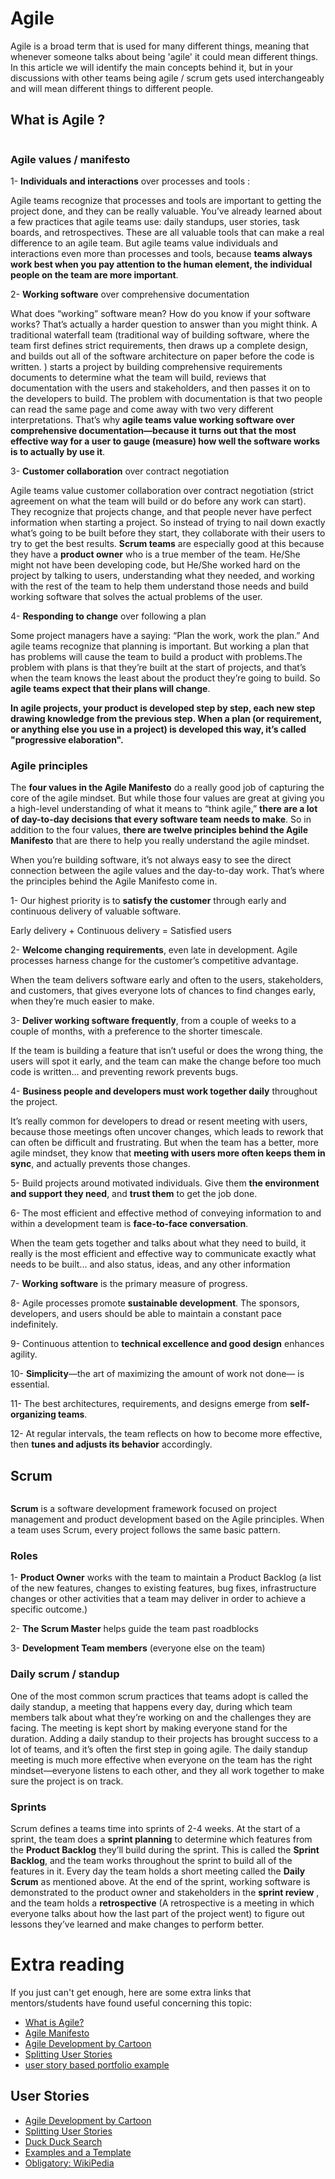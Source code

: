 # Agile

Agile is a broad term that is used for many different things, meaning that whenever someone talks about being 'agile' it could mean different things. In this article we will identify the main concepts behind it, but in your discussions with other teams being agile / scrum gets used interchangeably and will mean different things to different people.

## What is Agile ?

<a href="https://www.youtube.com/watch?v=Z9QbYZh1YXY">
<img src="https://via.placeholder.com/728x90.png?text=Video+Preview+Coming+Soon" alt="" />
</a>

### Agile values / manifesto

1- **Individuals and interactions** over processes and tools : 

Agile teams recognize that processes and tools are important to getting the project done, and they can be really valuable. You’ve already learned about a few practices that agile teams use: daily standups, user stories, task boards, and retrospectives. These are all valuable tools that can make a real difference to an agile team. But agile teams value individuals and interactions even more than processes and tools, because **teams always work best when you pay attention to the human element, the individual people on the team are more important**.

2- **Working software** over comprehensive documentation

What does “working” software mean? How do you know if your software works? That’s actually a harder question to answer than you might think. A traditional waterfall team (traditional way of building software, where the team first defines strict requirements, then draws up a complete design, and builds out all of the software architecture on paper before the code is written. ) starts a project by building comprehensive requirements documents to determine what the team will build, reviews that documentation with the users and stakeholders, and then passes it on to the developers to build. The problem with documentation is that two people can read the same page and come away with two very different interpretations. That’s why **agile teams value working software over comprehensive documentation—because it turns out that the most effective way for a user to gauge (measure) how well the software works is to actually by use it**.

3- **Customer collaboration** over contract negotiation

Agile teams value customer collaboration over contract negotiation (strict agreement on what the team will build or do before any work can start). They recognize that projects change, and that people never have perfect information when starting a project. So instead of trying to nail down exactly what’s going to be built before they start, they collaborate with their users to try to get the best results. **Scrum teams** are especially good at this because they have a **product owner** who is a true member of the team. He/She might not have been developing code, but He/She worked hard on the project by talking to users, understanding what they needed, and working with the rest of the team to help them understand those needs and build working software that solves the actual problems of the user.

4- **Responding to change** over following a plan

Some project managers have a saying: “Plan the work, work the plan.” And agile teams recognize that planning is important. But working a plan that has problems will cause the team to build a product with problems.The problem with plans is that they’re built at the start of projects, and that’s when the team knows the least about the product they’re going to build. So **agile teams expect that their plans will change**.

**In agile projects, your product is developed step by step, each new step drawing knowledge from the previous step. When a plan (or requirement, or anything else you use in a project) is developed this way, it’s called "progressive elaboration".**

### Agile principles

The **four values in the Agile Manifesto** do a really good job of capturing the core of the agile mindset. But while those four values are great at giving you a high-level understanding of what it means to “think agile,” **there are a lot of day-to-day decisions that every software team needs to make**. So in addition to the four values, **there are twelve principles behind the Agile Manifesto** that are there to help you really understand the agile mindset.

When you’re building software, it’s not always easy to see the direct connection between the agile values and the day-to-day work. That’s where the principles behind the Agile Manifesto come in.

1- Our highest priority is to **satisfy the customer** through early and continuous delivery of valuable software.

Early delivery +  Continuous delivery  =  Satisfied users

2- **Welcome changing requirements**, even late in development. Agile processes harness change for the customer’s competitive advantage.

When the team delivers software early and often to the users, stakeholders, and customers, that gives everyone lots of chances to find changes early, when they’re much easier to make.

3- **Deliver working software frequently**, from a couple of weeks to a couple of months, with a preference to the shorter timescale.

If the team is building a feature that isn’t useful or does the wrong thing, the users will spot it early, and the team can make the change before too much code is written... and preventing rework prevents bugs.

4- **Business people and developers must work together daily** throughout the project.

It’s really common for developers to dread or resent meeting with users, because those meetings often uncover changes, which leads to rework that can often be difficult and frustrating. But when the team has a better, more agile mindset, they know that **meeting with users more often keeps them in sync**, and actually prevents those changes.

5- Build projects around motivated individuals. Give them **the environment and support they need**,
    and **trust them** to get the job done.

6- The most efficient and effective method of conveying information to and within a development team is **face-to-face conversation**.

When the team gets together and talks about what they need to build, it really is the most efficient and effective way to communicate exactly what needs to be built... and also status, ideas, and any other information

7- **Working software** is the primary measure of progress.

8- Agile processes promote **sustainable development**. The sponsors, developers, and users should be able to maintain a constant pace indefinitely.

9- Continuous attention to **technical excellence and good design** enhances agility.

10- **Simplicity**—the art of maximizing the amount of work not done— is essential.

11- The best architectures, requirements, and designs emerge from **self-organizing teams**.

12- At regular intervals, the team reflects on how to become more effective, then **tunes and adjusts its behavior** accordingly.

## Scrum

<a href="https://www.youtube.com/watch?v=m5u0P1WPfvs">
<img src="https://via.placeholder.com/728x90.png?text=Video+Preview+Coming+Soon" alt="" />
</a>

**Scrum** is a software development framework focused on project management and product development based on the Agile principles. When a team uses Scrum, every project follows the same basic pattern.

### Roles
1- **Product Owner** works with the team to maintain a Product Backlog (a list of the new features, changes to existing
features, bug fixes, infrastructure changes or other activities that a team may deliver in order to achieve a specific outcome.)

2- **The Scrum Master** helps guide the team past roadblocks 

3- **Development Team members** (everyone else on the team)

### Daily scrum / standup
One of the most common scrum practices that teams adopt is called the daily standup, a meeting that happens every day, during which team members talk about what they’re working on and the challenges they are facing. The meeting is kept short by making everyone stand for the duration. Adding a daily standup to their projects has brought success to a lot of teams, and it’s often the first step in going agile. The daily standup meeting is much more effective when everyone on the team has the right mindset—everyone listens to each other, and they all work together to make sure the project is on track.

### Sprints
Scrum defines a teams time into sprints of 2-4 weeks. At the start of a sprint, the team does a **sprint planning** to determine which features from the **Product Backlog** they’ll build during the sprint. This is called the **Sprint Backlog**, and the team works throughout the sprint to build all of the features in it. Every day the team holds a short meeting called the **Daily Scrum** as mentioned above. At the end of the sprint, working software is demonstrated to the product owner and stakeholders in the **sprint review** , and the team holds a **retrospective** (A retrospective is a meeting in which everyone talks about how the last part of the project went) to figure out lessons they’ve learned and make changes to perform better.

# Extra reading
If you just can't get enough, here are some extra links that mentors/students have found useful concerning this topic:

* [What is Agile?](https://www.cprime.com/resources/what-is-agile-what-is-scrum/)
* [Agile Manifesto](https://agilemanifesto.org/principles.html)
* [Agile Development by Cartoon](https://www.youtube.com/watch?v=Z9QbYZh1YXY&list=PLBUu5aGDLKnbeEx8U-5r436bw6p9wv1rS)
* [Splitting User Stories](https://www.youtube.com/watch?v=EDT0HMtDwYI)
* [user story based portfolio example](https://github.com/elewa-student/User-Centered-Development)

## User Stories

* [Agile Development by Cartoon](https://www.youtube.com/watch?v=Z9QbYZh1YXY&list=PLBUu5aGDLKnbeEx8U-5r436bw6p9wv1rS)
* [Splitting User Stories](https://www.youtube.com/watch?v=EDT0HMtDwYI)
* [Duck Duck Search](https://duckduckgo.com/?q=what+are+user+stories&iax=videos)
* [Examples and a Template](https://www.atlassian.com/agile/project-management/user-stories)
* [Obligatory: WikiPedia](https://en.wikipedia.org/wiki/User_story)
